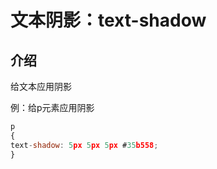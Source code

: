 # 文本阴影：text-shadow

## 介绍

给文本应用阴影

例：给p元素应用阴影

```javascript
p
{
text-shadow: 5px 5px 5px #35b558;
}
```